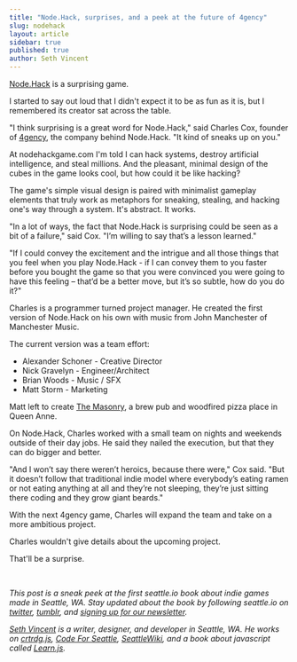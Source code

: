 ```yaml
---
title: "Node.Hack, surprises, and a peek at the future of 4gency"
slug: nodehack
layout: article
sidebar: true
published: true
author: Seth Vincent
---
```


[Node.Hack](http://www.nodehackgame.com/) is a surprising game.

I started to say out loud that I didn't expect it to be as fun as it is, but I remembered its creator sat across the table.

"I think surprising is a great word for Node.Hack," said Charles Cox, founder of [4gency](http://4gency.com), the company behind Node.Hack. "It kind of sneaks up on you."

At nodehackgame.com I'm told I can hack systems, destroy artificial intelligence, and steal millions. And the pleasant, minimal design of the cubes in the game looks cool, but how could it be like hacking?

The game's simple visual design is paired with minimalist gameplay elements that truly work as metaphors for sneaking, stealing, and hacking one's way through a system. It's abstract. It works.

"In a lot of ways, the fact that Node.Hack is surprising could be seen as a bit of a failure," said Cox. "I’m willing to say that’s a lesson learned."

"If I could convey the excitement and the intrigue and all those things that  you feel when you play Node.Hack -  if I can convey them to you faster before you bought the game so that you were convinced you were going to have this feeling – that’d be a better move, but it’s so subtle, how do you do it?"

Charles is a programmer turned project manager. He created the first version of Node.Hack on his own with music from John Manchester of Manchester Music. 

The current version was a team effort:

- Alexander Schoner - Creative Director
- Nick Gravelyn - Engineer/Architect
- Brian Woods - Music / SFX
- Matt Storm - Marketing

Matt left to create [The Masonry](http://www.themasonryseattle.com), a brew pub and woodfired pizza place in Queen Anne.

On Node.Hack, Charles worked with a small team on nights and weekends outside of their day jobs. He said they nailed the execution, but that they can do bigger and better.

"And I won’t say there weren’t heroics, because there were," Cox said.  "But it doesn’t follow that traditional indie model where everybody’s eating ramen or not eating anything at all and they’re not sleeping, they’re just sitting there coding and they grow giant beards."

With the next 4gency game, Charles will expand the team and take on a more ambitious project.

Charles wouldn't give details about the upcoming project.

That'll be a surprise.

<br>

_This post is a sneak peek at the first seattle.io book about indie games made in Seattle, WA. Stay updated about the book by following seattle.io on [twitter](http://twitter.com/seattleio), [tumblr](http://seattleio.tumblr.com), and [signing up for our newsletter](http://seattle.io/#newsletter)._

_[Seth Vincent](http://sethvincent.com) is a writer, designer, and developer in Seattle, WA. He works on [crtrdg.js](http://crtrdg.github.io), [Code For Seattle](http://codeforseattle.org), [SeattleWiki](http://seattlewiki.net), and a book about javascript called [Learn.js](http://learnjs.io)._
